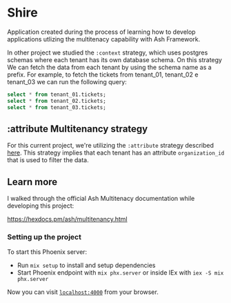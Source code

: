 # Shire

Application created during the process of learning how to develop applications utlizing the multitenacy capability with Ash Framework.


In other project we studied the `:context` strategy, which uses postgres schemas where each tenant has its own database schema. On this strategy We can fetch the data from each tenant by using the schema name as a prefix. For example, to fetch the tickets from tenant_01, tenant_02 e tenant_03 we can run the following query:

```sql
select * from tenant_01.tickets;
select * from tenant_02.tickets;
select * from tenant_03.tickets;
```

## :attribute Multitenancy strategy

For this current project, we're utilizing the `:attribute` strategy described [here](https://hexdocs.pm/ash/multitenancy.html#attribute-multitenancy).
This strategy implies that each tenant has an attribute `organization_id` that is used to filter the data.





## Learn more
I walked through the official Ash Multitenacy documentation while developing this project:

https://hexdocs.pm/ash/multitenancy.html



### Setting up the project
To start this Phoenix server:

  * Run `mix setup` to install and setup dependencies
  * Start Phoenix endpoint with `mix phx.server` or inside IEx with `iex -S mix phx.server`

Now you can visit [`localhost:4000`](http://localhost:4000) from your browser.
